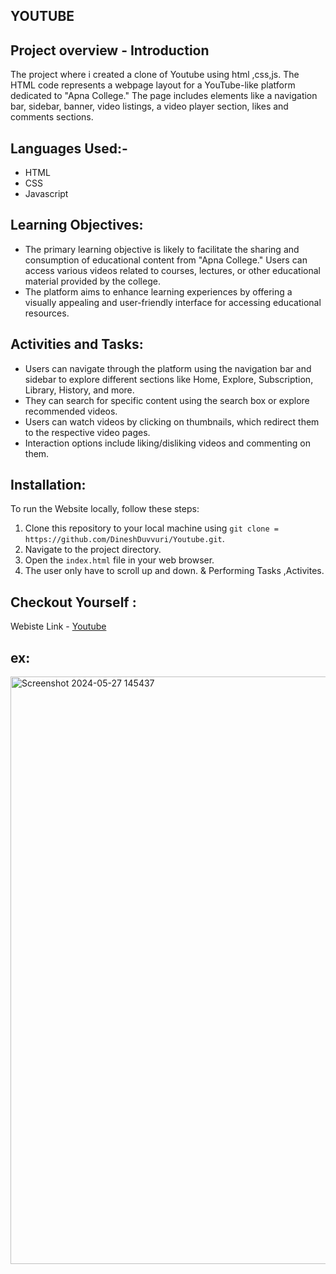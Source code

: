 ## YOUTUBE
## Project overview - Introduction
The project where i created a clone of Youtube using html ,css,js. 
The HTML code represents a webpage layout for a YouTube-like platform dedicated to "Apna College."
The page includes elements like a navigation bar, sidebar, banner, video listings, a video player section, likes and comments sections.

## Languages Used:-
- HTML
- CSS
- Javascript

## Learning Objectives:
- The primary learning objective is likely to facilitate the sharing and consumption of educational content from "Apna College."
Users can access various videos related to courses, lectures, or other educational material provided by the college.
- The platform aims to enhance learning experiences by offering a visually appealing and user-friendly interface for accessing educational resources.

## Activities and Tasks:
- Users can navigate through the platform using the navigation bar and sidebar to explore different sections like Home, Explore, Subscription, Library, History, and more.
- They can search for specific content using the search box or explore recommended videos.
- Users can watch videos by clicking on thumbnails, which redirect them to the respective video pages.
- Interaction options include liking/disliking videos and commenting on them. 
  
## Installation:

To run the Website locally, follow these steps:
1. Clone this repository to your local machine using `git clone = https://github.com/DineshDuvvuri/Youtube.git`.
2. Navigate to the project directory.
3. Open the `index.html` file in your web browser.
4. The user only have to scroll up and down.  & Performing Tasks ,Activites.
   
## Checkout Yourself :
Webiste Link - 
[Youtube](https://yt-apnacollege.netlify.app/)

## ex:
<img width="940" alt="Screenshot 2024-05-27 145437" src="https://github.com/DineshDuvvuri/Youtube/assets/152904153/299f1e3c-66f5-4f42-8bcc-90314f495cee">



